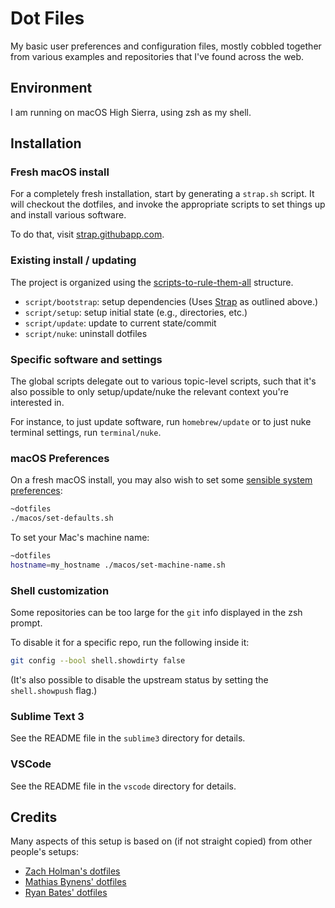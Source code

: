 # Dot Files

My basic user preferences and configuration files, mostly cobbled together from
various examples and repositories that I've found across the web.

## Environment

I am running on macOS High Sierra, using zsh as my shell.

## Installation

### Fresh macOS install

For a completely fresh installation, start by generating a `strap.sh` script. It
will checkout the dotfiles, and invoke the appropriate scripts to set things up
and install various software.

To do that, visit [strap.githubapp.com][strap].

### Existing install / updating

The project is organized using the [scripts-to-rule-them-all][scripts] structure.

* `script/bootstrap`: setup dependencies (Uses [Strap][strap] as outlined above.)
* `script/setup`: setup initial state (e.g., directories, etc.)
* `script/update`: update to current state/commit
* `script/nuke`: uninstall dotfiles

### Specific software and settings

The global scripts delegate out to various topic-level scripts, such that it's
also possible to only setup/update/nuke the relevant context you're interested in.

For instance, to just update software, run `homebrew/update` or to just nuke
terminal settings, run `terminal/nuke`.

### macOS Preferences

On a fresh macOS install, you may also wish to set some
[sensible system preferences][mathiasbynens]:

``` sh
~dotfiles
./macos/set-defaults.sh
```

To set your Mac's machine name:

``` sh
~dotfiles
hostname=my_hostname ./macos/set-machine-name.sh
```

### Shell customization

Some repositories can be too large for the `git` info displayed in the zsh prompt.

To disable it for a specific repo, run the following inside it:

```bash
git config --bool shell.showdirty false
```

(It's also possible to disable the upstream status by setting the
`shell.showpush` flag.)

### Sublime Text 3

See the README file in the `sublime3` directory for details.

### VSCode

See the README file in the `vscode` directory for details.

## Credits

Many aspects of this setup is based on (if not straight copied) from other
people's setups:

 - [Zach Holman's dotfiles][holman]
 - [Mathias Bynens' dotfiles][mathiasbynens]
 - [Ryan Bates' dotfiles][ryanb]

[holman]: https://github.com/holman/dotfiles/
[mathiasbynens]: https://github.com/mathiasbynens/dotfiles
[ryanb]: https://github.com/ryanb/dotfiles/
[scripts]: https://github.com/github/scripts-to-rule-them-all
[strap]: https://strap.githubapp.com/
